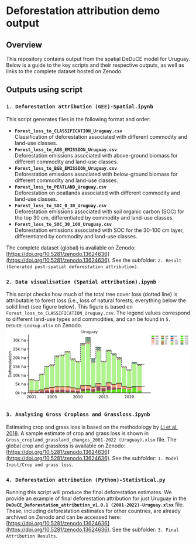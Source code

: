 # Deforestation attribution demo output
## Overview
This repository contains output from the spatial DeDuCE model for Uruguay. Below is a guide to the key scripts and their respective outputs, as well as links to the complete dataset hosted on Zenodo.

## Outputs using script
### `1. Deforestation attribution (GEE)-Spatial.ipynb`
This script generates files in the following format and order:
- **`Forest_loss_to_CLASSIFICATION_Uruguay.csv`**  
  Classification of deforestation associated with different commodity and land-use classes.
- **`Forest_loss_to_AGB_EMISSION_Uruguay.csv`**  
  Deforestation emissions associated with above-ground biomass for different commodity and land-use classes.
- **`Forest_loss_to_BGB_EMISSION_Uruguay.csv`**  
  Deforestation emissions associated with below-ground biomass for different commodity and land-use classes.
- **`Forest_loss_to_PEATLAND_Uruguay.csv`**  
  Deforestation on peatlands associated with different commodity and land-use classes.
- **`Forest_loss_to_SOC_0_30_Uruguay.csv`**  
  Deforestation emissions associated with soil organic carbon (SOC) for the top 30 cm, differentiated by commodity and land-use classes.
- **`Forest_loss_to_SOC_30_100_Uruguay.csv`**  
  Deforestation emissions associated with SOC for the 30-100 cm layer, differentiated by commodity and land-use classes.

The complete dataset (global) is available on Zenodo: [https://doi.org/10.5281/zenodo.13624636](https://doi.org/10.5281/zenodo.13624636).
See the subfolder: `2. Result (Generated post-spatial deforestation attribution)`.

### `2. Data visualisation (Spatial attribution).ipynb`
This script checks how much of the total tree cover loss (dotted line) is attributable to forest loss (i.e., loss of natural forests; everything below the solid line) (see figure below). This figure is based on `Forest_loss_to_CLASSIFICATION_Uruguay.csv`. The legend values correspond to different land-use types and commodities, and can be found in `5. DeDuCE-Lookup.xlsx` on Zenodo.
![alt text](https://github.com/chandrakant6492/DeDuCE/blob/main/Output/Uruguay%20post-spatial%20attribution.png)

### `3. Analysing Gross Croploss and Grassloss.ipynb`
Estimating crop and grass loss is based on the methodology by [Li et al. 2018](https://doi.org/10.5194/essd-10-219-2018). A sample estimate of crop and grass loss is shown in `Gross_cropland_grassland_changes_2001-2022 (Uruguay).xlsx` file. The global crop and grassloss is available on Zenodo: [https://doi.org/10.5281/zenodo.13624636](https://doi.org/10.5281/zenodo.13624636).
See the subfolder: `1. Model Input/Crop and grass loss`.


### `4. Deforestation attribution (Python)-Statistical.py`
Running this script will produce the final deforestation estimates. 
We provide an example of final deforestation attribution for just Uruguay in the **`DeDuCE_Deforestation_attribution_v1.0.1 (2001-2022)-Uruguay.xlsx`** file. These, including deforestation estimates for other countries,  are already archived on Zenodo and can be accessed here: [https://doi.org/10.5281/zenodo.13624636](https://doi.org/10.5281/zenodo.13624636). See the subfolder: `3. Final Attribution Results`.
